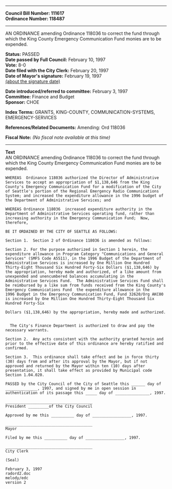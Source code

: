 * * * * *  
  
**Council Bill Number: [](#h0)[](#h2)111617**   
**Ordinance Number: 118487**  
  
* * * * *  
  
AN ORDINANCE amending Ordinance 118036 to correct the fund through which the King County Emergency Communication Fund monies are to be expended.  
  
**Status:** PASSED   
**Date passed by Full Council:** February 10, 1997   
**Vote:** 8-0   
**Date filed with the City Clerk:** February 20, 1997   
**Date of Mayor's signature:** February 19, 1997   
[(about the signature date)](/~public/approvaldate.htm)   
  
  
**Date introduced/referred to committee:** February 3, 1997   
**Committee:** Finance and Budget   
**Sponsor:** CHOE   
  
**Index Terms:** GRANTS, KING-COUNTY, COMMUNICATION-SYSTEMS, EMERGENCY-SERVICES  
  
**References/Related Documents:** Amending: Ord 118036  
  
**Fiscal Note:** *(No fiscal note available at this time)*  
  
* * * * *  
  
**Text**  
    AN ORDINANCE  amending Ordinance 118036 to correct the fund through  
    which the King County Emergency Communication Fund monies are to be  
    expended.  
  
    WHEREAS  Ordinance 118036 authorized the Director of Administrative  
    Services to accept an appropriation of $1,138,646 from the King  
    County's Emergency Communication Fund for a modification of the City  
    of Seattle's portion of the Regional Emergency Radio Communications  
    System; and increased the expenditure allowance in the 1996 budget of  
    the Department of Administrative Services; and  
  
    WHEREAS Ordinance 118036  increased expenditure authority in the  
    Department of Administrative Services operating fund, rather than  
    increasing authority in the Emergency Communication Fund;  Now,  
    therefore,  
  
    BE IT ORDAINED BY THE CITY OF SEATTLE AS FOLLOWS:  
  
    Section 1.  Section 2 of Ordinance 118036 is amended as follows:  
  
    Section 2. For the purpose authorized in Section 1 herein, the  
    expenditure allowance in Program Category "Communications and General  
    Services" (SMFS Code A5511), in the 1996 Budget of the Department of  
    Administrative Services is increased by One Million One Hundred  
    Thirty-Eight Thousand Six Hundred Forty-Six Dollars ($1,138,646) by  
    the appropriation, hereby made and authorized, of a like amount from  
    unexpended and unencumbered balances accumulating in the  
    Administrative Services Fund.  The Administrative Services Fund shall  
    be reimbursed by a like sum from funds received from the King County's  
    Emergency Communications Fund  the expenditure allowance in the  
    1996 Budget in the Emergency Communication Fund, Fund 32620/Org AKC00  
    is increased by One Million One Hundred Thirty-Eight Thousand Six  
    Hundred Forty-Six  
  
    Dollars ($1,138,646) by the appropriation, hereby made and authorized.  
  
  
      The City's Finance Department is authorized to draw and pay the  
    necessary warrants.  
  
    Section 2.  Any acts consistent with the authority granted herein and  
    prior to the effective date of this ordinance are hereby ratified and  
    confirmed.  
  
    Section 3.  This ordinance shall take effect and be in force thirty  
    (30) days from and after its approval by the Mayor, but if not  
    approved and returned by the Mayor within ten (10) days after  
    presentation, it shall take effect as provided by Municipal code  
    Section 1.04.020.  
  
    PASSED by the City Council of the City of Seattle this ______ day of  
    ______________, 1997, and signed by me in open session in  
    authentication of its passage this _____ day of _______________, 1997.  
  
    ______________________________________  
    President _________of the City Council  
  
    Approved by me this __________ day of _________________, 1997.  
  
    ______________________________________  
    Mayor  
  
    Filed by me this __________ day of _________________, 1997.  
  
    ______________________________________  
    City Clerk  
  
    (Seal)  
  
    February 3, 1997  
    radord2.doc  
    melody/edc  
    version 2  
